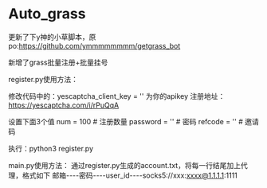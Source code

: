 # Auto_grass

更新了下y神的小草脚本，原po:https://github.com/ymmmmmmmm/getgrass_bot

新增了grass批量注册+批量挂号

register.py使用方法：

修改代码中的：yescaptcha_client_key = '' 为你的apikey
注册地址：https://yescaptcha.com/i/rPuQqA

设置下面3个值
num = 100 # 注册数量
password = '' # 密码
refcode = '' # 邀请码

执行：python3 register.py

main.py使用方法：
通过register.py生成的account.txt，将每一行结尾加上代理，格式如下
邮箱----密码----user_id----socks5://xxx:xxxx@1.1.1.1:1111
